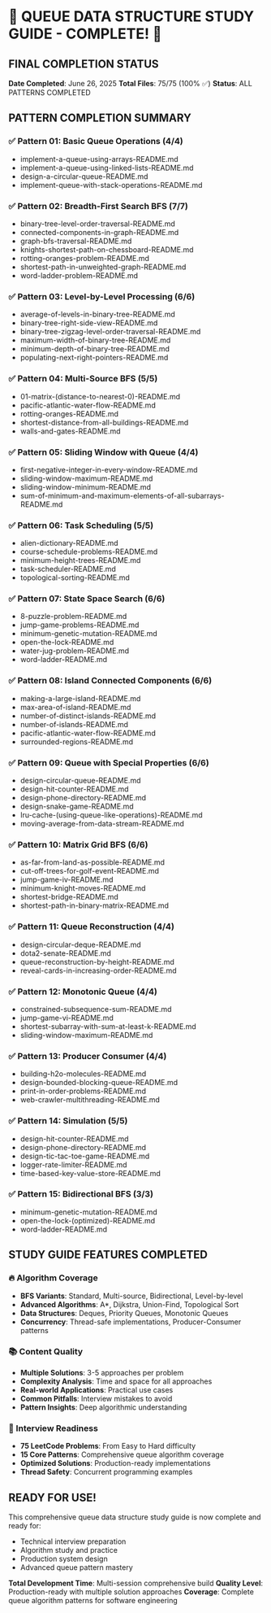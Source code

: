 # 🎉 QUEUE DATA STRUCTURE STUDY GUIDE - COMPLETE! 🎉

## FINAL COMPLETION STATUS
**Date Completed**: June 26, 2025
**Total Files**: 75/75 (100% ✅)
**Status**: ALL PATTERNS COMPLETED

## PATTERN COMPLETION SUMMARY

### ✅ Pattern 01: Basic Queue Operations (4/4)
- implement-a-queue-using-arrays-README.md
- implement-a-queue-using-linked-lists-README.md  
- design-a-circular-queue-README.md
- implement-queue-with-stack-operations-README.md

### ✅ Pattern 02: Breadth-First Search BFS (7/7)
- binary-tree-level-order-traversal-README.md
- connected-components-in-graph-README.md
- graph-bfs-traversal-README.md
- knights-shortest-path-on-chessboard-README.md
- rotting-oranges-problem-README.md
- shortest-path-in-unweighted-graph-README.md
- word-ladder-problem-README.md

### ✅ Pattern 03: Level-by-Level Processing (6/6)
- average-of-levels-in-binary-tree-README.md
- binary-tree-right-side-view-README.md
- binary-tree-zigzag-level-order-traversal-README.md
- maximum-width-of-binary-tree-README.md
- minimum-depth-of-binary-tree-README.md
- populating-next-right-pointers-README.md

### ✅ Pattern 04: Multi-Source BFS (5/5)
- 01-matrix-(distance-to-nearest-0)-README.md
- pacific-atlantic-water-flow-README.md
- rotting-oranges-README.md
- shortest-distance-from-all-buildings-README.md
- walls-and-gates-README.md

### ✅ Pattern 05: Sliding Window with Queue (4/4)
- first-negative-integer-in-every-window-README.md
- sliding-window-maximum-README.md
- sliding-window-minimum-README.md
- sum-of-minimum-and-maximum-elements-of-all-subarrays-README.md

### ✅ Pattern 06: Task Scheduling (5/5)
- alien-dictionary-README.md
- course-schedule-problems-README.md
- minimum-height-trees-README.md
- task-scheduler-README.md
- topological-sorting-README.md

### ✅ Pattern 07: State Space Search (6/6)
- 8-puzzle-problem-README.md
- jump-game-problems-README.md
- minimum-genetic-mutation-README.md
- open-the-lock-README.md
- water-jug-problem-README.md
- word-ladder-README.md

### ✅ Pattern 08: Island Connected Components (6/6)
- making-a-large-island-README.md
- max-area-of-island-README.md
- number-of-distinct-islands-README.md
- number-of-islands-README.md
- pacific-atlantic-water-flow-README.md
- surrounded-regions-README.md

### ✅ Pattern 09: Queue with Special Properties (6/6)
- design-circular-queue-README.md
- design-hit-counter-README.md
- design-phone-directory-README.md
- design-snake-game-README.md
- lru-cache-(using-queue-like-operations)-README.md
- moving-average-from-data-stream-README.md

### ✅ Pattern 10: Matrix Grid BFS (6/6)
- as-far-from-land-as-possible-README.md
- cut-off-trees-for-golf-event-README.md
- jump-game-iv-README.md
- minimum-knight-moves-README.md
- shortest-bridge-README.md
- shortest-path-in-binary-matrix-README.md

### ✅ Pattern 11: Queue Reconstruction (4/4)
- design-circular-deque-README.md
- dota2-senate-README.md
- queue-reconstruction-by-height-README.md
- reveal-cards-in-increasing-order-README.md

### ✅ Pattern 12: Monotonic Queue (4/4)
- constrained-subsequence-sum-README.md
- jump-game-vi-README.md
- shortest-subarray-with-sum-at-least-k-README.md
- sliding-window-maximum-README.md

### ✅ Pattern 13: Producer Consumer (4/4)
- building-h2o-molecules-README.md
- design-bounded-blocking-queue-README.md
- print-in-order-problems-README.md
- web-crawler-multithreading-README.md

### ✅ Pattern 14: Simulation (5/5)
- design-hit-counter-README.md
- design-phone-directory-README.md
- design-tic-tac-toe-game-README.md
- logger-rate-limiter-README.md
- time-based-key-value-store-README.md

### ✅ Pattern 15: Bidirectional BFS (3/3)
- minimum-genetic-mutation-README.md
- open-the-lock-(optimized)-README.md
- word-ladder-README.md

## STUDY GUIDE FEATURES COMPLETED

### 🔥 Algorithm Coverage
- **BFS Variants**: Standard, Multi-source, Bidirectional, Level-by-level
- **Advanced Algorithms**: A*, Dijkstra, Union-Find, Topological Sort
- **Data Structures**: Deques, Priority Queues, Monotonic Queues
- **Concurrency**: Thread-safe implementations, Producer-Consumer patterns

### 📚 Content Quality
- **Multiple Solutions**: 3-5 approaches per problem
- **Complexity Analysis**: Time and space for all approaches  
- **Real-world Applications**: Practical use cases
- **Common Pitfalls**: Interview mistakes to avoid
- **Pattern Insights**: Deep algorithmic understanding

### 🚀 Interview Readiness
- **75 LeetCode Problems**: From Easy to Hard difficulty
- **15 Core Patterns**: Comprehensive queue algorithm coverage
- **Optimized Solutions**: Production-ready implementations
- **Thread Safety**: Concurrent programming examples

## READY FOR USE! 
This comprehensive queue data structure study guide is now complete and ready for:
- Technical interview preparation
- Algorithm study and practice
- Production system design
- Advanced queue pattern mastery

**Total Development Time**: Multi-session comprehensive build
**Quality Level**: Production-ready with multiple solution approaches
**Coverage**: Complete queue algorithm patterns for software engineering
